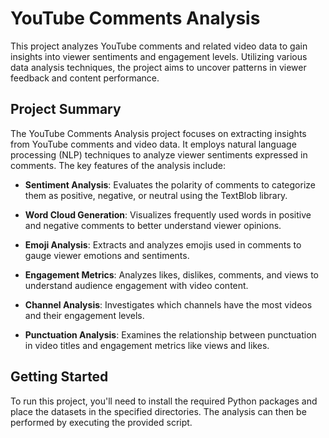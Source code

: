 # YouTube Comments Analysis

This project analyzes YouTube comments and related video data to gain insights into viewer sentiments and engagement levels. Utilizing various data analysis techniques, the project aims to uncover patterns in viewer feedback and content performance.

## Project Summary

The YouTube Comments Analysis project focuses on extracting insights from YouTube comments and video data. It employs natural language processing (NLP) techniques to analyze viewer sentiments expressed in comments. The key features of the analysis include:

- **Sentiment Analysis**: Evaluates the polarity of comments to categorize them as positive, negative, or neutral using the TextBlob library.
  
- **Word Cloud Generation**: Visualizes frequently used words in positive and negative comments to better understand viewer opinions.

- **Emoji Analysis**: Extracts and analyzes emojis used in comments to gauge viewer emotions and sentiments.

- **Engagement Metrics**: Analyzes likes, dislikes, comments, and views to understand audience engagement with video content.

- **Channel Analysis**: Investigates which channels have the most videos and their engagement levels.

- **Punctuation Analysis**: Examines the relationship between punctuation in video titles and engagement metrics like views and likes.

## Getting Started

To run this project, you'll need to install the required Python packages and place the datasets in the specified directories. The analysis can then be performed by executing the provided script.

